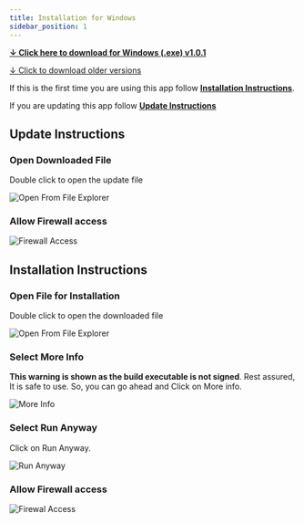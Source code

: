 ```yaml
---
title: Installation for Windows
sidebar_position: 1
---
```


**[↓ <u>Click here to download for Windows (.exe) v1.0.1 </u>](https://github.com/ayonshafiul/peyara-mouse-server/releases/download/v1.0.1/PeyaraRemoteMouseServer-1.0.1.Setup.exe)**

[↓ <u>Click to download older versions </u>](https://github.com/ayonshafiul/peyara-mouse-server/releases)

If this is the first time you are using this app follow **[<u>Installation Instructions</u>](/docs/Installation/windows#installation-instructions)**.

If you are updating this app follow **[<u>Update Instructions</u>](/docs/Installation/windows#update-instructions)**

## Update Instructions

### Open Downloaded File

Double click to open the update file

![Open From File Explorer](/img/windows/wss4.png)

### Allow Firewall access

![Firewall Access](/img/windows/wss3.png)

## Installation Instructions

### Open File for Installation

Double click to open the downloaded file

![Open From File Explorer](/img/windows/wss4.png)

### Select More Info

**This warning is shown as the build executable is not signed**. Rest assured, It is safe to use. So, you can go ahead and Click on More info.

![More Info](/img/windows/wss1.png)

### Select Run Anyway

Click on Run Anyway.

![Run Anyway](/img/windows/wss2.png)

### Allow Firewall access

![Firewal Access](/img/windows/wss3.png)
